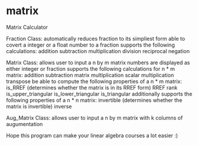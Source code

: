 # matrix
Matrix Calculator

Fraction Class:
  automatically reduces fraction to its simpliest form
  able to covert a integer or a float number to a fraction
  supports the following calculations:
    addition
    subtraction
    multiplication
    division
    reciprocal
    negation
    
Matrix Class:
  allows user to input a n by m matrix
  numbers are displayed as either integer or fraction
  supports the following calculations for n * m matrix:
    addition
    subtraction
    matrix multiplication
    scalar multiplication
    transpose
  be able to compute the following properties of a n * m matrix:
    is_RREF (determines whether the matrix is in its RREF form)
    RREF
    rank  
    is_upper_triangular
    is_lower_triangular
    is_triangular
  additionally supports the following properties of a n * n matrix:
    invertible (determines whether the matrix is invertible)
    inverse
    
Aug_Matrix Class:
  allows user to input a n by m matrix with k columns of augumentation
  
Hope this program can make your linear algebra courses a lot easier :)
